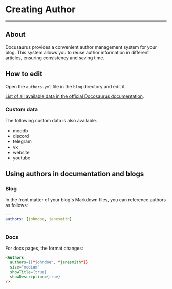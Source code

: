 # Creating Author

___

## About

Docusaurus provides a convenient author management system for your blog. This system allows you to reuse author information in different articles, ensuring consistency and saving time.

## How to edit

Open the `authors.yml` file in the `blog` directory and edit it.

[List of all available data in the official Docosaurus documentation](https://docusaurus.io/docs/blog#global-authors).

### Custom data

The following custom data is also available.

- moddb
- discord
- telegram
- vk
- website
- youtube

## Using authors in documentation and blogs

### Blog

In the front matter of your blog's Markdown files, you can reference authors as follows:

```yml
---
authors: [johndoe, janesmith]
---
```

### Docs

For docs pages, the format changes:

```html
<Authors
  authors={["johndoe", "janesmith"]}
  size="medium"
  showTitle={true}
  showDescription={true}
/>
```
